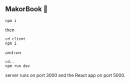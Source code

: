 ## MakorBook :money_with_wings:

```
npm i
```

then

```
cd client
npm i
```

and run

```
cd..
npm run dev
```

server runs on port 3000 and the React app on port 5000.
